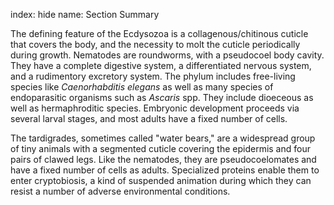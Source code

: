 index: hide
name: Section Summary

The defining feature of the Ecdysozoa is a collagenous/chitinous cuticle that covers the body, and the necessity to molt the cuticle periodically during growth. Nematodes are roundworms, with a pseudocoel body cavity. They have a complete digestive system, a differentiated nervous system, and a rudimentory excretory system. The phylum includes free-living species like  *Caenorhabditis elegans* as well as many species of endoparasitic organisms such as  *Ascaris* spp. They include dioeceous as well as hermaphroditic species. Embryonic development proceeds via several larval stages, and most adults have a fixed number of cells.

The tardigrades, sometimes called "water bears," are a widespread group of tiny animals with a segmented cuticle covering the epidermis and four pairs of clawed legs. Like the nematodes, they are pseudocoelomates and have a fixed number of cells as adults. Specialized proteins enable them to enter cryptobiosis, a kind of suspended animation during which they can resist a number of adverse environmental conditions.
